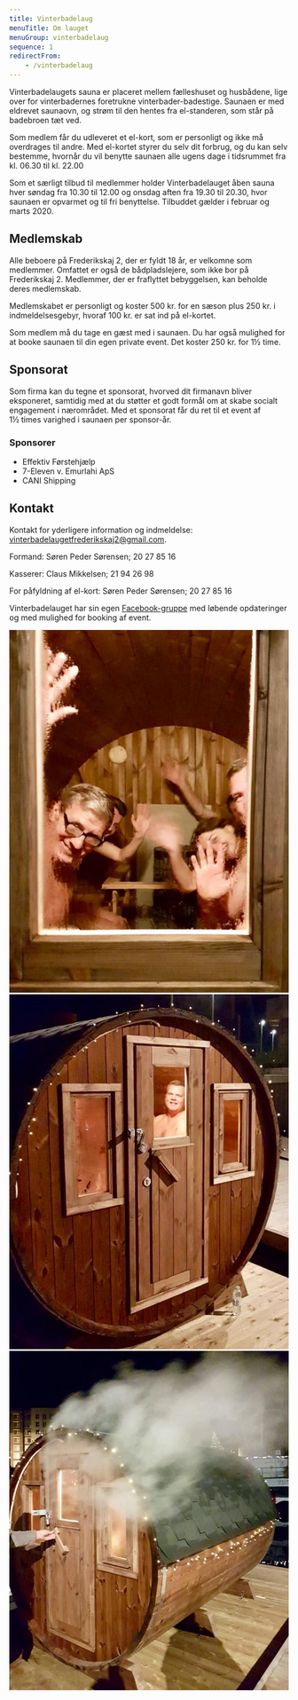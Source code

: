 ```yaml
---
title: Vinterbadelaug
menuTitle: Om lauget
menuGroup: vinterbadelaug
sequence: 1
redirectFrom:
    - /vinterbadelaug
---
```

Vinterbadelaugets sauna er placeret mellem fælleshuset og husbådene, lige over for vinterbadernes foretrukne vinterbader-badestige. Saunaen er med eldrevet saunaovn, og strøm til den hentes fra el-standeren, som står på badebroen tæt ved.

Som medlem får du udleveret et el-kort, som er personligt og ikke må overdrages til andre. Med el-kortet styrer du selv dit forbrug, og du kan selv bestemme, hvornår du vil benytte saunaen alle ugens dage i tidsrummet fra kl.&nbsp;06.30 til kl.&nbsp;22.00

Som et særligt tilbud til medlemmer holder Vinterbadelauget åben sauna hver søndag fra 10.30 til&nbsp;12.00 og onsdag aften fra 19.30 til&nbsp;20.30, hvor saunaen er opvarmet og til fri benyttelse. Tilbuddet gælder i februar og marts 2020.

## Medlemskab

Alle beboere på Frederikskaj&nbsp;2, der er fyldt 18 år, er velkomne som medlemmer. Omfattet er også de bådpladslejere, som ikke bor på Frederikskaj 2. Medlemmer, der er fraflyttet bebyggelsen, kan beholde deres medlemskab.

Medlemskabet er personligt og koster 500&nbsp;kr. for en sæson plus 250&nbsp;kr. i indmeldelsesgebyr, hvoraf 100&nbsp;kr. er sat ind på el-kortet.

Som medlem må du tage en gæst med i saunaen. Du har også mulighed for at booke saunaen til din egen private event. Det koster 250&nbsp;kr. for 1½&nbsp;time.

## Sponsorat

Som firma kan du tegne et sponsorat, hvorved dit firmanavn bliver eksponeret, samtidig med at du støtter et godt formål om at skabe socialt engagement i nærområdet. Med et sponsorat får du ret til et event af 1½&nbsp;times varighed i saunaen per sponsor-år.

### Sponsorer

- Effektiv Førstehjælp
- 7-Eleven v. Emurlahi ApS
- CANI Shipping

## Kontakt

Kontakt for yderligere information og indmeldelse: [vinterbadelaugetfrederikskaj2@gmail.com](mailto:vinterbadelaugetfrederikskaj2@gmail.com).

Formand: Søren Peder Sørensen; 20&nbsp;27&nbsp;85&nbsp;16

Kasserer: Claus Mikkelsen; 21&nbsp;94&nbsp;26&nbsp;98

For påfyldning af el-kort: Søren Peder Sørensen; 20&nbsp;27&nbsp;85&nbsp;16

Vinterbadelauget har sin egen [Facebook-gruppe](https://www.facebook.com/groups/251798845424659/) med løbende opdateringer og med mulighed for booking af event.

![Et kig i saunatønden](vinterbadelaug-1.jpg)
![Saunatønden](vinterbadelaug-2.jpg)
![Saunatønden indhyllet i damp](vinterbadelaug-3.jpg)
